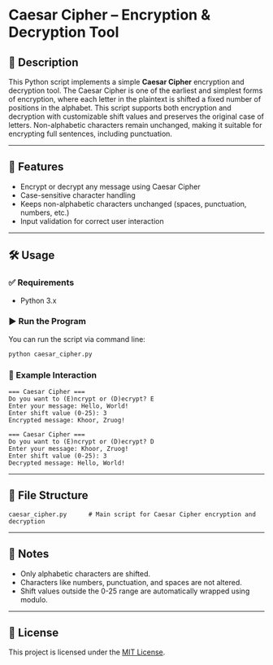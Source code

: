 # Caesar Cipher – Encryption & Decryption Tool

## 📜 Description

This Python script implements a simple **Caesar Cipher** encryption and decryption tool. The Caesar Cipher is one of the earliest and simplest forms of encryption, where each letter in the plaintext is shifted a fixed number of positions in the alphabet. This script supports both encryption and decryption with customizable shift values and preserves the original case of letters. Non-alphabetic characters remain unchanged, making it suitable for encrypting full sentences, including punctuation.

---

## 🚀 Features

- Encrypt or decrypt any message using Caesar Cipher
- Case-sensitive character handling
- Keeps non-alphabetic characters unchanged (spaces, punctuation, numbers, etc.)
- Input validation for correct user interaction

---

## 🛠️ Usage

### ✅ Requirements
- Python 3.x

### ▶️ Run the Program

You can run the script via command line:

```bash
python caesar_cipher.py
```

### 🔧 Example Interaction

```
=== Caesar Cipher ===
Do you want to (E)ncrypt or (D)ecrypt? E
Enter your message: Hello, World!
Enter shift value (0-25): 3
Encrypted message: Khoor, Zruog!
```

```
=== Caesar Cipher ===
Do you want to (E)ncrypt or (D)ecrypt? D
Enter your message: Khoor, Zruog!
Enter shift value (0-25): 3
Decrypted message: Hello, World!
```

---

## 📂 File Structure

```
caesar_cipher.py      # Main script for Caesar Cipher encryption and decryption
```

---

## 📌 Notes

- Only alphabetic characters are shifted.
- Characters like numbers, punctuation, and spaces are not altered.
- Shift values outside the 0-25 range are automatically wrapped using modulo.

---

## 📃 License

This project is licensed under the [MIT License](LICENSE).

